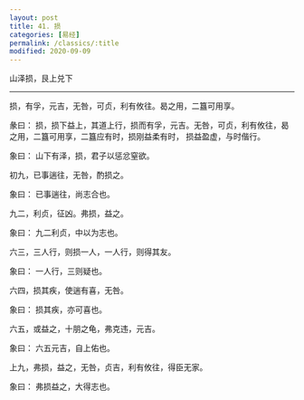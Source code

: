 ```yaml
---
layout: post
title: 41. 损
categories: [易经]
permalink: /classics/:title
modified: 2020-09-09
---
```


山泽损，艮上兑下

---

损，有孚，元吉，无咎，可贞，利有攸往。曷之用，二簋可用享。

彖曰： 损，损下益上，其道上行，损而有孚，元吉。无咎，可贞，利有攸往，曷之用，二簋可用享，二簋应有时，损刚益柔有时，
损益盈虚，与时偕行。

象曰： 山下有泽，损，君子以惩忿窒欲。

初九，已事遄往，无咎，酌损之。

象曰： 已事遄往，尚志合也。

九二，利贞，征凶。弗损，益之。

象曰： 九二利贞，中以为志也。

六三，三人行，则损一人，一人行，则得其友。

象曰： 一人行，三则疑也。

六四，损其疾，使遄有喜，无咎。

象曰： 损其疾，亦可喜也。

六五，或益之，十朋之龟，弗克违，元吉。

象曰： 六五元吉，自上佑也。

上九，弗损，益之，无咎，贞吉，利有攸往，得臣无家。

象曰： 弗损益之，大得志也。
